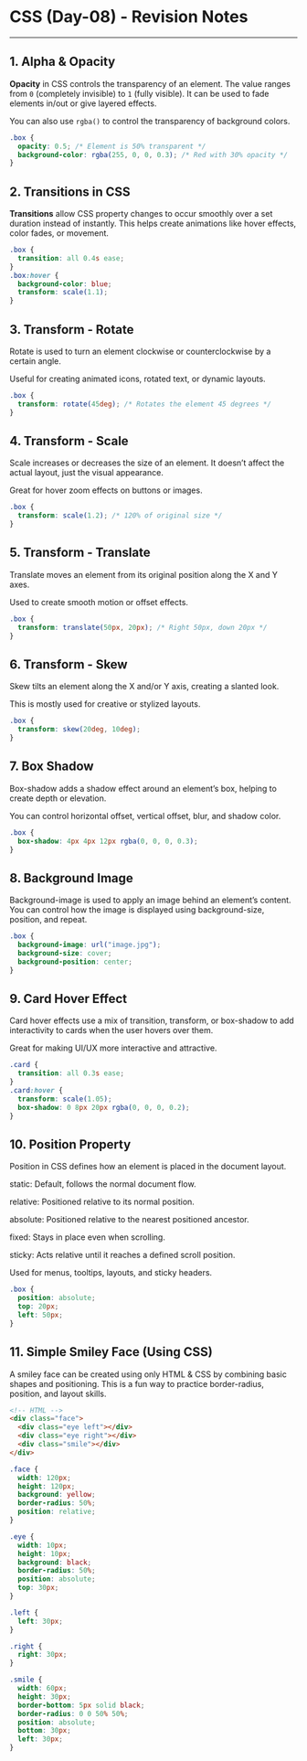 # CSS  (Day-08) - Revision Notes

---

## 1. Alpha & Opacity

**Opacity** in CSS controls the transparency of an element. The value ranges from `0` (completely invisible) to `1` (fully visible). It can be used to fade elements in/out or give layered effects.

You can also use `rgba()` to control the transparency of background colors.

```css
.box {
  opacity: 0.5; /* Element is 50% transparent */
  background-color: rgba(255, 0, 0, 0.3); /* Red with 30% opacity */
}
```

## 2. Transitions in CSS
**Transitions** allow CSS property changes to occur smoothly over a set duration instead of instantly. This helps create animations like hover effects, color fades, or movement.

```css
.box {
  transition: all 0.4s ease;
}
.box:hover {
  background-color: blue;
  transform: scale(1.1);
}
```

## 3. Transform - Rotate
Rotate is used to turn an element clockwise or counterclockwise by a certain angle.

Useful for creating animated icons, rotated text, or dynamic layouts.

```css
.box {
  transform: rotate(45deg); /* Rotates the element 45 degrees */
}
```
## 4. Transform - Scale
Scale increases or decreases the size of an element. It doesn’t affect the actual layout, just the visual appearance.

Great for hover zoom effects on buttons or images.

```css
.box {
  transform: scale(1.2); /* 120% of original size */
}
```

## 5. Transform - Translate
Translate moves an element from its original position along the X and Y axes.

Used to create smooth motion or offset effects.

```css
.box {
  transform: translate(50px, 20px); /* Right 50px, down 20px */
}
```
## 6. Transform - Skew
Skew tilts an element along the X and/or Y axis, creating a slanted look.

This is mostly used for creative or stylized layouts.

```css
.box {
  transform: skew(20deg, 10deg);
}
```

## 7. Box Shadow
Box-shadow adds a shadow effect around an element’s box, helping to create depth or elevation.

You can control horizontal offset, vertical offset, blur, and shadow color.

```css
.box {
  box-shadow: 4px 4px 12px rgba(0, 0, 0, 0.3);
}
```

## 8. Background Image
Background-image is used to apply an image behind an element’s content. You can control how the image is displayed using background-size, position, and repeat.

```css
.box {
  background-image: url("image.jpg");
  background-size: cover;
  background-position: center;
}
```
## 9. Card Hover Effect
Card hover effects use a mix of transition, transform, or box-shadow to add interactivity to cards when the user hovers over them.

Great for making UI/UX more interactive and attractive.

```css
.card {
  transition: all 0.3s ease;
}
.card:hover {
  transform: scale(1.05);
  box-shadow: 0 8px 20px rgba(0, 0, 0, 0.2);
}
```
## 10. Position Property
Position in CSS defines how an element is placed in the document layout.

static: Default, follows the normal document flow.

relative: Positioned relative to its normal position.

absolute: Positioned relative to the nearest positioned ancestor.

fixed: Stays in place even when scrolling.

sticky: Acts relative until it reaches a defined scroll position.

Used for menus, tooltips, layouts, and sticky headers.

```css
.box {
  position: absolute;
  top: 20px;
  left: 50px;
}
```
## 11. Simple Smiley Face (Using CSS)
A smiley face can be created using only HTML & CSS by combining basic shapes and positioning. This is a fun way to practice border-radius, position, and layout skills.

```html
<!-- HTML -->
<div class="face">
  <div class="eye left"></div>
  <div class="eye right"></div>
  <div class="smile"></div>
</div>
```
```css
.face {
  width: 120px;
  height: 120px;
  background: yellow;
  border-radius: 50%;
  position: relative;
}

.eye {
  width: 10px;
  height: 10px;
  background: black;
  border-radius: 50%;
  position: absolute;
  top: 30px;
}

.left {
  left: 30px;
}

.right {
  right: 30px;
}

.smile {
  width: 60px;
  height: 30px;
  border-bottom: 5px solid black;
  border-radius: 0 0 50% 50%;
  position: absolute;
  bottom: 30px;
  left: 30px;
}
```